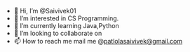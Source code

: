 - 👋 Hi, I’m @Saivivek01
- 👀 I’m interested in CS Programming.
- 🌱 I’m currently learning Java,Python
- 💞️ I’m looking to collaborate on 
- 📫 How to reach me mail me @patlolasaivivek@gmail.com

<!---
Saivivek01/Saivivek01 is a ✨ special ✨ repository because its `README.md` (this file) appears on your GitHub profile.
You can click the Preview link to take a look at your changes.
--->
